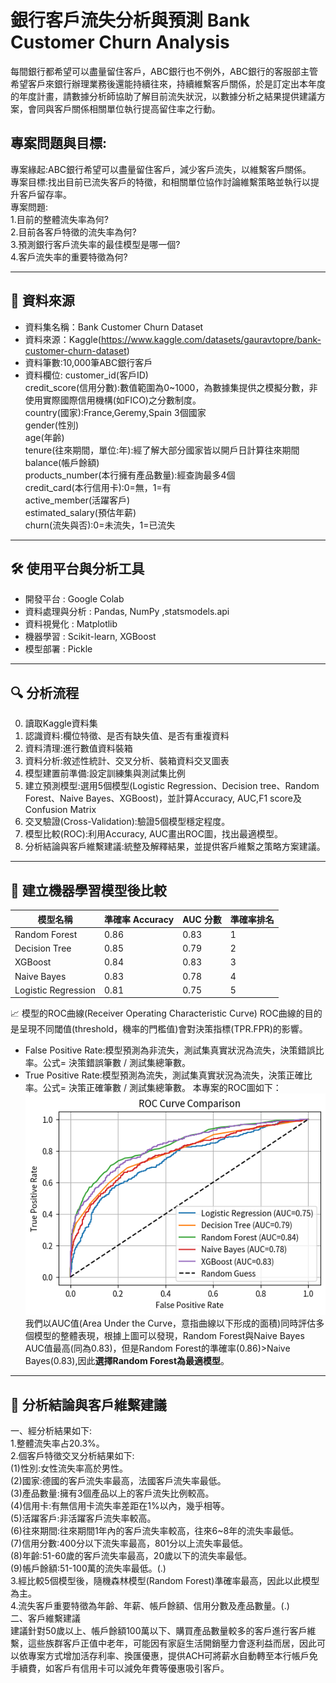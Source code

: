 # 銀行客戶流失分析與預測 Bank Customer Churn Analysis

每間銀行都希望可以盡量留住客戶，ABC銀行也不例外，ABC銀行的客服部主管希望客戶來銀行辦理業務後還能持續往來，持續維繫客戶關係，於是訂定出本年度的年度計畫，請數據分析師協助了解目前流失狀況，以數據分析之結果提供建議方案，會同與客戶關係相關單位執行提高留住率之行動。

## 專案問題與目標:

專案緣起:ABC銀行希望可以盡量留住客戶，減少客戶流失，以維繫客戶關係。<br>
專案目標:找出目前已流失客戶的特徵，和相關單位協作討論維繫策略並執行以提升客戶留存率。<br>
專案問題:<br>
  1.目前的整體流失率為何?<br>
  2.目前各客戶特徵的流失率為何?<br>
  3.預測銀行客戶流失率的最佳模型是哪一個?<br>
  4.客戶流失率的重要特徵為何?<br>

---

## 📂 資料來源

- 資料集名稱：Bank Customer Churn Dataset
- 資料來源：Kaggle(https://www.kaggle.com/datasets/gauravtopre/bank-customer-churn-dataset)
- 資料筆數:10,000筆ABC銀行客戶
- 資料欄位:
  customer_id(客戶ID)<br>
  credit_score(信用分數):數值範圍為0~1000，為數據集提供之模擬分數，非使用實際國際信用機構(如FICO)之分數制度。<br>
  country(國家):France,Geremy,Spain 3個國家<br>
  gender(性別)<br>
  age(年齡)<br>
  tenure(往來期間，單位:年):經了解大部分國家皆以開戶日計算往來期間<br>
  balance(帳戶餘額)<br>
  products_number(本行擁有產品數量):經查詢最多4個<br>
  credit_card(本行信用卡):0=無，1=有<br>
  active_member(活躍客戶)<br>
  estimated_salary(預估年薪)<br>
  churn(流失與否):0=未流失，1=已流失<br>
---

## 🛠️ 使用平台與分析工具

- 開發平台 : Google Colab
- 資料處理與分析 : Pandas, NumPy ,statsmodels.api
- 資料視覺化 : Matplotlib
- 機器學習 : Scikit-learn, XGBoost
- 模型部署 : Pickle

---

## 🔍 分析流程

0. 讀取Kaggle資料集
1. 認識資料:欄位特徵、是否有缺失值、是否有重複資料
2. 資料清理:進行數值資料裝箱
3. 資料分析:敘述性統計、交叉分析、裝箱資料交叉圖表
4. 模型建置前準備:設定訓練集與測試集比例
5. 建立預測模型:選用5個模型(Logistic Regression、Decision tree、Random Forest、Naive Bayes、XGBoost)，並計算Accuracy, AUC,F1 score及Confusion Matrix
6. 交叉驗證(Cross-Validation):驗證5個模型穩定程度。
7. 模型比較(ROC):利用Accuracy, AUC畫出ROC圖，找出最適模型。
8. 分析結論與客戶維繫建議:統整及解釋結果，並提供客戶維繫之策略方案建議。

---

## 🤖 建立機器學習模型後比較

| 模型名稱           | 準確率 Accuracy | AUC 分數 | 準確率排名        |
|--------------------|----------------|----------|---------------------|
| Random Forest       | 0.86          | 0.83     |   1             |
| Decision Tree       | 0.85          | 0.79     |    2            |
| XGBoost             | 0.84          | 0.83     |     3           |
| Naive Bayes         | 0.83          | 0.78     |    4            |
| Logistic Regression | 0.81          | 0.75     |     5           |


📈 模型的ROC曲線(Receiver Operating Characteristic Curve)
ROC曲線的目的是呈現不同閾值(threshold，機率的門檻值)會對決策指標(TPR.FPR)的影響。
 - False Positive Rate:模型預測為非流失，測試集真實狀況為流失，決策錯誤比率。公式= 決策錯誤筆數 / 測試集總筆數。
 - True Positive Rate:模型預測為流失，測試集真實狀況為流失，決策正確比率。公式= 決策正確筆數 / 測試集總筆數。
本專案的ROC圖如下：  
![ROC Curve Comparison](ROC_compare.png)
我們以AUC值(Area Under the Curve，意指曲線以下形成的面積)同時評估多個模型的整體表現，根據上圖可以發現，Random Forest與Naive Bayes AUC值最高(同為0.83)，但是Random Forest的準確率(0.86)>Naive Bayes(0.83),因此**選擇Random Forest為最適模型**。

---

## 📌 分析結論與客戶維繫建議

一、經分析結果如下:<br>
1.整體流失率占20.3%。<br>
2.個客戶特徵交叉分析結果如下:<br>
(1)性別:女性流失率高於男性。<br>
(2)國家:德國的客戶流失率最高，法國客戶流失率最低。<br>
(3)產品數量:擁有3個產品以上的客戶流失比例較高。<br>
(4)信用卡:有無信用卡流失率差距在1%以內，幾乎相等。<br>
(5)活躍客戶:非活躍客戶流失率較高。<br>
(6)往來期間:往來期間1年內的客戶流失率較高，往來6~8年的流失率最低。<br>
(7)信用分數:400分以下流失率最高，801分以上流失率最低。<br>
(8)年齡:51-60歲的客戶流失率最高，20歲以下的流失率最低。<br>
(9)帳戶餘額:51-100萬的流失率最低。(.)<br>
3.經比較5個模型後，隨機森林模型(Random Forest)準確率最高，因此以此模型為主。<br>
4.流失客戶重要特徵為年齡、年薪、帳戶餘額、信用分數及產品數量。(.)<br>
二、客戶維繫建議<br>
建議針對50歲以上、帳戶餘額100萬以下、購買產品數量較多的客戶進行客戶維繫，這些族群客戶正值中老年，可能因有家庭生活開銷壓力會逐利益而居，因此可以依專案方式增加活存利率、換匯優惠，提供ACH可將薪水自動轉至本行帳戶免手續費，如客戶有信用卡可以減免年費等優惠吸引客戶。
